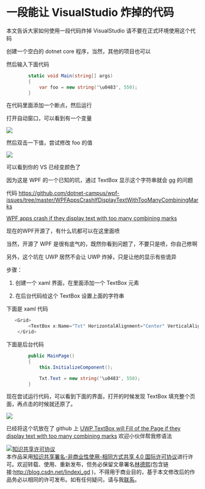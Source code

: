 # 一段能让 VisualStudio 炸掉的代码

本文告诉大家如何使用一段代码炸掉 VisualStudio 请不要在正式环境使用这个代码

<!--more-->
<!-- CreateTime:2019/1/17 9:55:29 -->

<!-- csdn -->

创建一个空白的 dotnet core 程序，当然，其他的项目也可以

然后输入下面代码

```csharp
        static void Main(string[] args)
        {
            var foo = new string('\u0483', 550);
        }
```

在代码里面添加一个断点，然后运行

打开自动窗口，可以看到有一个变量

<!-- ![](image/一段能让 VisualStudio 炸掉的代码/一段能让 VisualStudio 炸掉的代码0.png) -->

![](http://cdn.lindexi.site/lindexi%2F201911517649978)

然后双击一下值，尝试修改 foo 的值

<!-- ![](image/一段能让 VisualStudio 炸掉的代码/一段能让 VisualStudio 炸掉的代码1.png) -->

![](http://cdn.lindexi.site/lindexi%2F20191151773418)

可以看到你的 VS 已经变颜色了

因为这是 WPF 的一个已知的坑，通过 TextBox 显示这个字符串就会 gg 的问题

代码 https://github.com/dotnet-campus/wpf-issues/tree/master/WPFAppsCrashIfDisplayTextWithTooManyCombiningMarks

[WPF apps crash if they display text with too many combining marks](https://github.com/dotnet/wpf/issues/244 )

现在的WPF开源了，有什么坑都可以在这里面喷

当然，开源了 WPF 是很有底气的，既然你看到问题了，不要只是喷，你自己修啊


另外，这个坑在 UWP 居然不会让 UWP 炸掉，只是让他的显示有些诡异

步骤：

1. 创建一个 xaml 界面，在里面添加一个 TextBox 元素

1. 在后台代码给这个 TextBox 设置上面的字符串

下面是 xaml 代码

```csharp
   <Grid>
        <TextBox x:Name="Txt" HorizontalAlignment="Center" VerticalAlignment="Center"></TextBox>
    </Grid>
```

下面是后台代码

```csharp
        public MainPage()
        {
            this.InitializeComponent();

            Txt.Text = new string('\u0483', 550);
        }
```

现在尝试运行代码，可以看到下面的界面，打开的时候发现 TextBox 填充整个页面，再点击的时候就还原了。

![](http://cdn.lindexi.site/lindexi%2F20191179354379)

已经将这个坑放在了 github 上 [UWP TextBox will Fill of the Page if they display text with too many combining marks](https://github.com/Microsoft/microsoft-ui-xaml/issues/194 ) 欢迎小伙伴帮我修语法

<a rel="license" href="http://creativecommons.org/licenses/by-nc-sa/4.0/"><img alt="知识共享许可协议" style="border-width:0" src="https://licensebuttons.net/l/by-nc-sa/4.0/88x31.png" /></a><br />本作品采用<a rel="license" href="http://creativecommons.org/licenses/by-nc-sa/4.0/">知识共享署名-非商业性使用-相同方式共享 4.0 国际许可协议</a>进行许可。欢迎转载、使用、重新发布，但务必保留文章署名[林德熙](http://blog.csdn.net/lindexi_gd)(包含链接:http://blog.csdn.net/lindexi_gd )，不得用于商业目的，基于本文修改后的作品务必以相同的许可发布。如有任何疑问，请与我[联系](mailto:lindexi_gd@163.com)。

